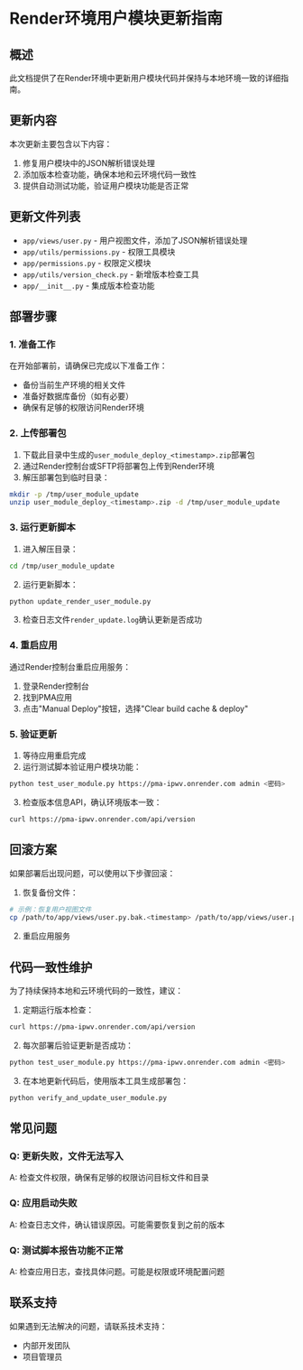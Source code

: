 # Render环境用户模块更新指南

## 概述

此文档提供了在Render环境中更新用户模块代码并保持与本地环境一致的详细指南。

## 更新内容

本次更新主要包含以下内容：

1. 修复用户模块中的JSON解析错误处理
2. 添加版本检查功能，确保本地和云环境代码一致性
3. 提供自动测试功能，验证用户模块功能是否正常

## 更新文件列表

- `app/views/user.py` - 用户视图文件，添加了JSON解析错误处理
- `app/utils/permissions.py` - 权限工具模块
- `app/permissions.py` - 权限定义模块
- `app/utils/version_check.py` - 新增版本检查工具
- `app/__init__.py` - 集成版本检查功能

## 部署步骤

### 1. 准备工作

在开始部署前，请确保已完成以下准备工作：

- 备份当前生产环境的相关文件
- 准备好数据库备份（如有必要）
- 确保有足够的权限访问Render环境

### 2. 上传部署包

1. 下载此目录中生成的`user_module_deploy_<timestamp>.zip`部署包
2. 通过Render控制台或SFTP将部署包上传到Render环境
3. 解压部署包到临时目录：

```bash
mkdir -p /tmp/user_module_update
unzip user_module_deploy_<timestamp>.zip -d /tmp/user_module_update
```

### 3. 运行更新脚本

1. 进入解压目录：

```bash
cd /tmp/user_module_update
```

2. 运行更新脚本：

```bash
python update_render_user_module.py
```

3. 检查日志文件`render_update.log`确认更新是否成功

### 4. 重启应用

通过Render控制台重启应用服务：

1. 登录Render控制台
2. 找到PMA应用
3. 点击"Manual Deploy"按钮，选择"Clear build cache & deploy"

### 5. 验证更新

1. 等待应用重启完成
2. 运行测试脚本验证用户模块功能：

```bash
python test_user_module.py https://pma-ipwv.onrender.com admin <密码>
```

3. 检查版本信息API，确认环境版本一致：

```bash
curl https://pma-ipwv.onrender.com/api/version
```

## 回滚方案

如果部署后出现问题，可以使用以下步骤回滚：

1. 恢复备份文件：

```bash
# 示例：恢复用户视图文件
cp /path/to/app/views/user.py.bak.<timestamp> /path/to/app/views/user.py
```

2. 重启应用服务

## 代码一致性维护

为了持续保持本地和云环境代码的一致性，建议：

1. 定期运行版本检查：

```bash
curl https://pma-ipwv.onrender.com/api/version
```

2. 每次部署后验证更新是否成功：

```bash
python test_user_module.py https://pma-ipwv.onrender.com admin <密码>
```

3. 在本地更新代码后，使用版本工具生成部署包：

```bash
python verify_and_update_user_module.py
```

## 常见问题

### Q: 更新失败，文件无法写入
A: 检查文件权限，确保有足够的权限访问目标文件和目录

### Q: 应用启动失败
A: 检查日志文件，确认错误原因。可能需要恢复到之前的版本

### Q: 测试脚本报告功能不正常
A: 检查应用日志，查找具体问题。可能是权限或环境配置问题

## 联系支持

如果遇到无法解决的问题，请联系技术支持：

- 内部开发团队
- 项目管理员 